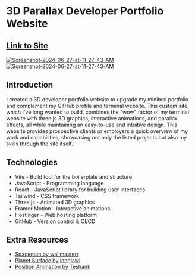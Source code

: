 # 3D Parallax Developer Portfolio Website
## [Link to Site](https://mattlantin.com)

<a href="https://ibb.co/tJgzyCb"><img src="https://i.ibb.co/x7WYV5M/Screenshot-2024-06-27-at-11-27-43-AM.png" alt="Screenshot-2024-06-27-at-11-27-43-AM" border="0"></a>
<a href="https://ibb.co/tJgzyCb"><img src="https://i.ibb.co/tJgzyCb/Screenshot-2024-06-27-at-11-27-43-AM.png" alt="Screenshot-2024-06-27-at-11-27-43-AM" border="0"></a>


## Introduction


I created a 3D developer portfolio website to upgrade my minimal portfolio and complement my GitHub profile and terminal website. This custom site, which I've long wanted to build, combines the "wow" factor of my terminal website with three.js 3D graphics, interactive animations, and parallax effects, all while maintaining an easy-to-use and intuitive design. This website provides prospective clients or employers a quick overview of my work and capabilities, showcasing not only the listed projects but also my skills through the site itself.

## Technologies
- Vite - Build tool for the boilerplate and structure
- JavaScript - Programming language
- React - JavaScript library for building user interfaces
- Tailwind - CSS framework
- Three.js - Animated 3D graphics
- Framer Motion - Interactive animations
- Hostinger - Web hosting platform
- GitHub - Version control & CI/CD

## Extra Resources
- [Spaceman by wallmasterr](https://sketchfab.com/3d-models/tenhun-falling-spaceman-fanart-9fd80b6a259f41fd99e6f56eee686dc5)
- [Planet Surface by jongjawi](https://stock.adobe.com/images/landscape-surface-of-planet-sky-space-science-fiction-fantasy-illustration/330880441?asset_id=330880441)
- [Position Animation by Teshank](https://github.com/teshank2137/portfolio)
